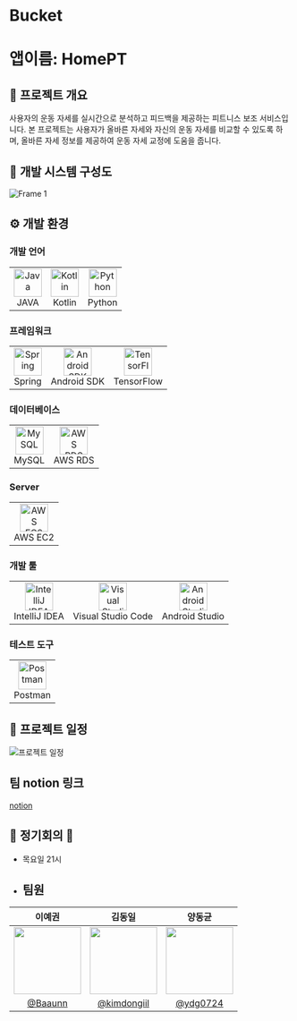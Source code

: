 # Bucket

# 앱이름: HomePT

## 📖 프로젝트 개요
사용자의 운동 자세를 실시간으로 분석하고 피드백을 제공하는 피트니스 보조 서비스입니다.
본 프로젝트는 사용자가 올바른 자세와 자신의 운동 자세를 비교할 수 있도록 하며, 올바른 자세 정보를 제공하여 운동 자세 교정에 도움을 줍니다.

## 📁 개발 시스템 구성도
![Frame 1](https://github.com/user-attachments/assets/b7227490-447d-42c9-9dd6-b43ccb9b0ec0)



## ⚙️ 개발 환경

### 개발 언어
<table>
  <tr>
    <td style="text-align: center;">
      <img src="https://cdn.jsdelivr.net/gh/devicons/devicon/icons/java/java-original.svg" alt="Java" width="50" height="50"/><br/>
      JAVA
    </td>
    <td style="text-align: center;">
      <img src="https://cdn.jsdelivr.net/gh/devicons/devicon/icons/kotlin/kotlin-original.svg" alt="Kotlin" width="50" height="50"/><br/>
      Kotlin
    </td>
    <td style="text-align: center;">
      <img src="https://cdn.jsdelivr.net/gh/devicons/devicon/icons/python/python-original.svg" alt="Python" width="50" height="50"/><br/>
      Python
    </td>
  </tr>
</table>

### 프레임워크
<table>
  <tr>
    <td style="text-align: center;">
      <img src="https://cdn.jsdelivr.net/gh/devicons/devicon/icons/spring/spring-original.svg" alt="Spring" width="50" height="50"/><br/>
      Spring
    </td>
    <td style="text-align: center;">
      <img src="https://cdn.jsdelivr.net/gh/devicons/devicon/icons/android/android-original.svg" alt="Android SDK" width="50" height="50"/><br/>
      Android SDK
    </td>
    <td style="text-align: center;">
      <img src="https://cdn.jsdelivr.net/gh/devicons/devicon/icons/tensorflow/tensorflow-original.svg" alt="TensorFlow" width="50" height="50"/><br/>
      TensorFlow
    </td>
  </tr>
</table>

### 데이터베이스
<table>
  <tr>
    <td style="text-align: center;">
      <img src="https://cdn.jsdelivr.net/gh/devicons/devicon/icons/mysql/mysql-original.svg" alt="MySQL" width="50" height="50"/><br/>
      MySQL
    </td>
    <td style="text-align: center;">
      <img src= "https://github.com/user-attachments/assets/6959e7d6-3228-43d7-b247-af2a0aeb44a1" alt="AWS RDS" width="50" height="50"/><br/>
      AWS RDS
    </td>
  </tr>
</table>

### Server
<table>
  <tr>
    <td style="text-align: center;">
      <img src="https://github.com/user-attachments/assets/ef7c942d-fb9a-45ef-9269-f24e6784424e" alt="AWS EC2" width="50" height="50"/><br/>
      AWS EC2
    </td>
  </tr>
</table>

### 개발 툴
<table>
    <tr>
    <td style="text-align: center;">
      <img src="https://cdn.jsdelivr.net/gh/devicons/devicon/icons/intellij/intellij-original.svg" alt="IntelliJ IDEA" width="50" height="50"/><br/>
      IntelliJ IDEA
    </td>
      <td style="text-align: center;">
  <img src="https://cdn.jsdelivr.net/gh/devicons/devicon/icons/vscode/vscode-original.svg" alt="Visual Studio Code" width="50" height="50"/><br/>
      Visual Studio Code
    </td>
    <td style="text-align: center;">
      <img src="https://cdn.jsdelivr.net/gh/devicons/devicon/icons/androidstudio/androidstudio-original.svg" alt="Android Studio" width="50" height="50"/><br/>
      Android Studio
    </td>
  </tr>
</table>

### 테스트 도구
<table>
  <tr>
    <td style="text-align: center;">
      <img src="https://github.com/user-attachments/assets/4abbc76c-6299-4d81-a7d8-57a79825b234" alt="Postman" width="50" height="50"/><br/>
      Postman
    </td>
  </tr>
</table>


## 📆 프로젝트 일정
![프로젝트 일정](https://github.com/user-attachments/assets/5bee067d-061c-4813-b88b-748ef42c11b1)

## 팀 notion 링크
<a href="https://open-crab-7f9.notion.site/HomePT-17db7afc87b8806ab9caf5ea3b7262ef">notion</a>


## 🚨 정기회의 🚨
- 목요일 21시

- ## 팀원
|                      이예권                       |                        김동일                         |                     양동균                          |  
| :-----------------------------------------------: | :---------------------------------------------------: | :-------------------------------------------------: | 
| <img src="https://avatars.githubusercontent.com/u/169049312?v=4" width="120" height="120"> | <img src="https://avatars.githubusercontent.com/u/151036509?v=4" width="120" height="120">|<img src="https://avatars.githubusercontent.com/u/89330538?v=4" width="120" height="120"> |
| <a href="https://github.com/Baaunn">@Baaunn</a> | <a href="https://github.com/kimdongiil">@kimdongiil</a> | <a href="https://github.com/ydg0724">@ydg0724</a> |
